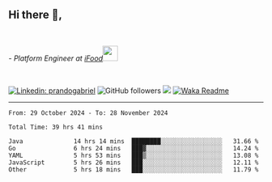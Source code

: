 <h2>Hi there  👋,</h2> </br>

<p><em>- Platform Engineer at <a href="https://www.ifood.com.br/">iFood</a><img src="https://media.giphy.com/media/WUlplcMpOCEmTGBtBW/giphy.gif" width="30"> 
</em></p></br>


[![Linkedin: prandogabriel](https://img.shields.io/badge/-prandogabriel-blue?style=flat-square&logo=Linkedin&logoColor=white&link=https://www.linkedin.com/in/prandogabriel/)](https://www.linkedin.com/in/prandogabriel)
![GitHub followers](https://img.shields.io/github/followers/prandogabriel?label=Follow&style=social)
![](https://visitor-badge.glitch.me/badge?page_id=prandogabriel.prandogabriel)
[![Waka Readme](https://github.com/prandogabriel/prandogabriel/actions/workflows/update-stats.yml.yml/badge.svg)](https://github.com/prandogabriel/prandogabriel/actions/workflows/update-stats.yml.yml)

---

<!--START_SECTION:waka-->

```golang
From: 29 October 2024 - To: 28 November 2024

Total Time: 39 hrs 41 mins

Java              14 hrs 14 mins  ████████░░░░░░░░░░░░░░░░░   31.66 %
Go                6 hrs 24 mins   ███▓░░░░░░░░░░░░░░░░░░░░░   14.24 %
YAML              5 hrs 53 mins   ███▒░░░░░░░░░░░░░░░░░░░░░   13.08 %
JavaScript        5 hrs 26 mins   ███░░░░░░░░░░░░░░░░░░░░░░   12.11 %
Other             5 hrs 18 mins   ███░░░░░░░░░░░░░░░░░░░░░░   11.79 %
```

<!--END_SECTION:waka-->
